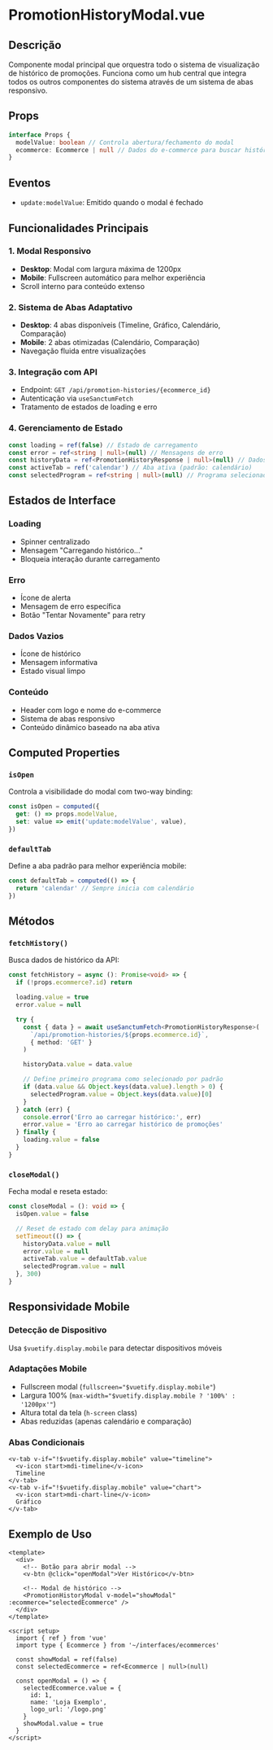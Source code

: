 # PromotionHistoryModal.vue

## Descrição

Componente modal principal que orquestra todo o sistema de visualização de histórico de promoções. Funciona como um hub central que integra todos os outros componentes do sistema através de um sistema de abas responsivo.

## Props

```typescript
interface Props {
  modelValue: boolean // Controla abertura/fechamento do modal
  ecommerce: Ecommerce | null // Dados do e-commerce para buscar histórico
}
```

## Eventos

- `update:modelValue`: Emitido quando o modal é fechado

## Funcionalidades Principais

### 1. Modal Responsivo

- **Desktop**: Modal com largura máxima de 1200px
- **Mobile**: Fullscreen automático para melhor experiência
- Scroll interno para conteúdo extenso

### 2. Sistema de Abas Adaptativo

- **Desktop**: 4 abas disponíveis (Timeline, Gráfico, Calendário, Comparação)
- **Mobile**: 2 abas otimizadas (Calendário, Comparação)
- Navegação fluida entre visualizações

### 3. Integração com API

- Endpoint: `GET /api/promotion-histories/{ecommerce_id}`
- Autenticação via `useSanctumFetch`
- Tratamento de estados de loading e erro

### 4. Gerenciamento de Estado

```typescript
const loading = ref(false) // Estado de carregamento
const error = ref<string | null>(null) // Mensagens de erro
const historyData = ref<PromotionHistoryResponse | null>(null) // Dados da API
const activeTab = ref('calendar') // Aba ativa (padrão: calendário)
const selectedProgram = ref<string | null>(null) // Programa selecionado
```

## Estados de Interface

### Loading

- Spinner centralizado
- Mensagem "Carregando histórico..."
- Bloqueia interação durante carregamento

### Erro

- Ícone de alerta
- Mensagem de erro específica
- Botão "Tentar Novamente" para retry

### Dados Vazios

- Ícone de histórico
- Mensagem informativa
- Estado visual limpo

### Conteúdo

- Header com logo e nome do e-commerce
- Sistema de abas responsivo
- Conteúdo dinâmico baseado na aba ativa

## Computed Properties

### `isOpen`

Controla a visibilidade do modal com two-way binding:

```typescript
const isOpen = computed({
  get: () => props.modelValue,
  set: value => emit('update:modelValue', value),
})
```

### `defaultTab`

Define a aba padrão para melhor experiência mobile:

```typescript
const defaultTab = computed(() => {
  return 'calendar' // Sempre inicia com calendário
})
```

## Métodos

### `fetchHistory()`

Busca dados de histórico da API:

```typescript
const fetchHistory = async (): Promise<void> => {
  if (!props.ecommerce?.id) return

  loading.value = true
  error.value = null

  try {
    const { data } = await useSanctumFetch<PromotionHistoryResponse>(
      `/api/promotion-histories/${props.ecommerce.id}`,
      { method: 'GET' }
    )

    historyData.value = data.value

    // Define primeiro programa como selecionado por padrão
    if (data.value && Object.keys(data.value).length > 0) {
      selectedProgram.value = Object.keys(data.value)[0]
    }
  } catch (err) {
    console.error('Erro ao carregar histórico:', err)
    error.value = 'Erro ao carregar histórico de promoções'
  } finally {
    loading.value = false
  }
}
```

### `closeModal()`

Fecha modal e reseta estado:

```typescript
const closeModal = (): void => {
  isOpen.value = false

  // Reset de estado com delay para animação
  setTimeout(() => {
    historyData.value = null
    error.value = null
    activeTab.value = defaultTab.value
    selectedProgram.value = null
  }, 300)
}
```

## Responsividade Mobile

### Detecção de Dispositivo

Usa `$vuetify.display.mobile` para detectar dispositivos móveis

### Adaptações Mobile

- Fullscreen modal (`fullscreen="$vuetify.display.mobile"`)
- Largura 100% (`max-width="$vuetify.display.mobile ? '100%' : '1200px'"`)
- Altura total da tela (`h-screen` class)
- Abas reduzidas (apenas calendário e comparação)

### Abas Condicionais

```vue
<v-tab v-if="!$vuetify.display.mobile" value="timeline">
  <v-icon start>mdi-timeline</v-icon>
  Timeline
</v-tab>
<v-tab v-if="!$vuetify.display.mobile" value="chart">
  <v-icon start>mdi-chart-line</v-icon>
  Gráfico
</v-tab>
```

## Exemplo de Uso

```vue
<template>
  <div>
    <!-- Botão para abrir modal -->
    <v-btn @click="openModal">Ver Histórico</v-btn>

    <!-- Modal de histórico -->
    <PromotionHistoryModal v-model="showModal" :ecommerce="selectedEcommerce" />
  </div>
</template>

<script setup>
  import { ref } from 'vue'
  import type { Ecommerce } from '~/interfaces/ecommerces'

  const showModal = ref(false)
  const selectedEcommerce = ref<Ecommerce | null>(null)

  const openModal = () => {
    selectedEcommerce.value = {
      id: 1,
      name: 'Loja Exemplo',
      logo_url: '/logo.png'
    }
    showModal.value = true
  }
</script>
```
